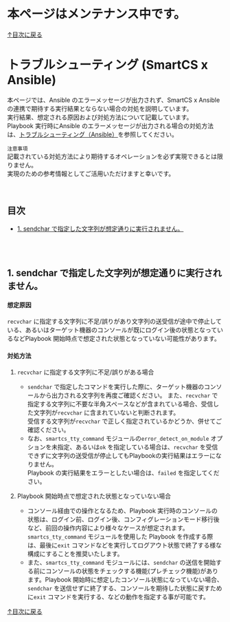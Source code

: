 # 本ページはメンテナンス中です。

[↑目次に戻る](./README.md)
<br>
# トラブルシューティング (SmartCS x Ansible)

本ページでは、Ansible のエラーメッセージが出力されず、SmartCS x Ansible の連携で期待する実行結果とならない場合の対処を説明しています。  
実行結果、想定される原因および対処方法について記載しています。  
Playbook 実行時にAnsible のエラーメッセージが出力される場合の対処方法は、[トラブルシューティング（Ansible）](./troubleshooting.md)を参照してください。  

`注意事項`  
記載されている対処方法により期待するオペレーションを必ず実現できるとは限りません。  
実現のための参考情報としてご活用いただけますと幸いです。  

<br>

## 目次
- [1. sendchar で指定した文字列が想定通りに実行されません。](./smartcsmoduletips.md#1-sendchar-で指定した文字列が想定通りに実行されません)

<br>
<br>

## 1. sendchar で指定した文字列が想定通りに実行されません。
#### 想定原因
`recvchar` に指定する文字列に不足/誤りがあり文字列の送受信が途中で停止している、あるいはターゲット機器のコンソールが既にログイン後の状態となっているなどPlaybook 開始時点で想定された状態となっていない可能性があります。  

#### 対処方法
1. `recvchar` に指定する文字列に不足/誤りがある場合  
   - `sendchar` で指定したコマンドを実行した際に、ターゲット機器のコンソールから出力される文字列を再度ご確認ください。
また、`recvchar` で指定する文字列に不要な半角スペースなどが含まれている場合、受信した文字列が`recvchar` に含まれていないと判断されます。  
受信する文字列が`recvchar` で正しく指定されているかどうか、併せてご確認ください。  
   - なお、`smartcs_tty_command` モジュールの`error_detect_on_module` オプションを未指定、あるいは`ok` を指定している場合は、`recvchar` を受信できずに文字列の送受信が停止してもPlaybookの実行結果はエラーになりません。  
Playbook の実行結果をエラーとしたい場合は、`failed` を指定してください。

2. Playbook 開始時点で想定された状態となっていない場合  
   - コンソール経由での操作となるため、Playbook 実行時のコンソールの状態は、ログイン前、ログイン後、コンフィグレーションモード移行後など、前回の操作内容により様々なケースが想定されます。  
`smartcs_tty_command` モジュールを使用した Playbook を作成する際は、最後に`exit` コマンドなどを実行してログアウト状態で終了する様な構成にすることを推奨いたします。  
   - また、`smartcs_tty_command` モジュールには、`sendchar` の送信を開始する前にコンソールの状態をチェックする機能(プレチェック機能)があります。Playbook 開始時に想定したコンソール状態になっていない場合、`sendchar` を送信せずに終了する、コンソールを期待した状態に戻すために`exit` コマンドを実行する、などの動作を指定する事が可能です。  



[↑目次に戻る](./README.md)
